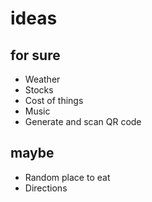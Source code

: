 # ideas


## for sure

- Weather
- Stocks
- Cost of things
- Music
- Generate and scan QR code


## maybe

- Random place to eat
- Directions
